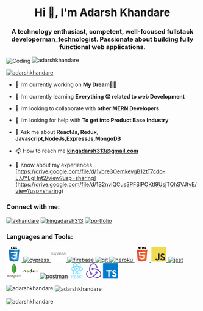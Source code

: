 <h1 align="center">Hi 👋, I'm Adarsh Khandare</h1>
<h3 align="center">A technology enthusiast, competent, well-focused fullstack developerman_technologist. Passionate about building fully functional web applications.</h3>
<img align="center" alt="Coding" width="400" src="https://raw.githubusercontent.com/Adam-pw/Adam-pw/main/animation_500_kxa883sd.gif"

<p align="left"> <img src="https://komarev.com/ghpvc/?username=adarshkhandare&label=Profile%20views&color=0e75b6&style=flat" alt="adarshkhandare" /> </p>

<p align="left"> <a href="https://github.com/ryo-ma/github-profile-trophy"><img src="https://github-profile-trophy.vercel.app/?username=adarshkhandare" alt="adarshkhandare" /></a> </p>

- 🔭 I’m currently working on **My Dream🤞😉**

- 🌱 I’m currently learning **Everything 😎 related to web Development**

- 👯 I’m looking to collaborate with **other MERN Developers**

- 🤝 I’m looking for help with **To get into Product Base Industry**

- 💬 Ask me about **ReactJs, Redux, Javascript,NodeJs,ExpressJs,MongoDB**

- 📫 How to reach me **kingadarsh313@gmail.com**

- 📄 Know about my experiences [https://drive.google.com/file/d/1vbre3OemkevgB12tT7cdo-L7JYEgHnt2/view?usp=sharing](https://drive.google.com/file/d/1S2nviQCus3PFSlPOKtI9UsjTQhSVJtvE/view?usp=sharing)

<h3 align="left">Connect with me:</h3>
<p align="left">
<a href="https://linkedin.com/in/akhandare" target="blank"><img align="center" src="https://raw.githubusercontent.com/rahuldkjain/github-profile-readme-generator/master/src/images/icons/Social/linked-in-alt.svg" alt="akhandare" height="30" width="40" /></a>
<a href="https://medium.com/@kingadarsh313" target="blank"><img align="center" src="https://raw.githubusercontent.com/rahuldkjain/github-profile-readme-generator/master/src/images/icons/Social/medium.svg" alt="kingadarsh313" height="30" width="40" /></a>
<a href="https://adarshmkhandare-portfolio-252e45.netlify.app/" target="blank"><img align="center" src="https://avatars.githubusercontent.com/u/99638448?v=4" alt="portfolio" height="30" width="40" /></a>
</p>

<h3 align="left">Languages and Tools:</h3>
<p align="left"> <a href="https://www.w3schools.com/css/" target="_blank" rel="noreferrer"> <img src="https://raw.githubusercontent.com/devicons/devicon/master/icons/css3/css3-original-wordmark.svg" alt="css3" width="40" height="40"/> </a> <a href="https://www.cypress.io" target="_blank" rel="noreferrer"> <img src="https://raw.githubusercontent.com/simple-icons/simple-icons/6e46ec1fc23b60c8fd0d2f2ff46db82e16dbd75f/icons/cypress.svg" alt="cypress" width="40" height="40"/> </a> <a href="https://expressjs.com" target="_blank" rel="noreferrer"> <img src="https://raw.githubusercontent.com/devicons/devicon/master/icons/express/express-original-wordmark.svg" alt="express" width="40" height="40"/> </a> <a href="https://firebase.google.com/" target="_blank" rel="noreferrer"> <img src="https://www.vectorlogo.zone/logos/firebase/firebase-icon.svg" alt="firebase" width="40" height="40"/> </a> <a href="https://git-scm.com/" target="_blank" rel="noreferrer"> <img src="https://www.vectorlogo.zone/logos/git-scm/git-scm-icon.svg" alt="git" width="40" height="40"/> </a> <a href="https://heroku.com" target="_blank" rel="noreferrer"> <img src="https://www.vectorlogo.zone/logos/heroku/heroku-icon.svg" alt="heroku" width="40" height="40"/> </a> <a href="https://www.w3.org/html/" target="_blank" rel="noreferrer"> <img src="https://raw.githubusercontent.com/devicons/devicon/master/icons/html5/html5-original-wordmark.svg" alt="html5" width="40" height="40"/> </a> <a href="https://developer.mozilla.org/en-US/docs/Web/JavaScript" target="_blank" rel="noreferrer"> <img src="https://raw.githubusercontent.com/devicons/devicon/master/icons/javascript/javascript-original.svg" alt="javascript" width="40" height="40"/> </a> <a href="https://jestjs.io" target="_blank" rel="noreferrer"> <img src="https://www.vectorlogo.zone/logos/jestjsio/jestjsio-icon.svg" alt="jest" width="40" height="40"/> </a> <a href="https://www.mongodb.com/" target="_blank" rel="noreferrer"> <img src="https://raw.githubusercontent.com/devicons/devicon/master/icons/mongodb/mongodb-original-wordmark.svg" alt="mongodb" width="40" height="40"/> </a> <a href="https://nodejs.org" target="_blank" rel="noreferrer"> <img src="https://raw.githubusercontent.com/devicons/devicon/master/icons/nodejs/nodejs-original-wordmark.svg" alt="nodejs" width="40" height="40"/> </a> <a href="https://postman.com" target="_blank" rel="noreferrer"> <img src="https://www.vectorlogo.zone/logos/getpostman/getpostman-icon.svg" alt="postman" width="40" height="40"/> </a> <a href="https://reactjs.org/" target="_blank" rel="noreferrer"> <img src="https://raw.githubusercontent.com/devicons/devicon/master/icons/react/react-original-wordmark.svg" alt="react" width="40" height="40"/> </a> <a href="https://redux.js.org" target="_blank" rel="noreferrer"> <img src="https://raw.githubusercontent.com/devicons/devicon/master/icons/redux/redux-original.svg" alt="redux" width="40" height="40"/> </a> <a href="https://www.typescriptlang.org/" target="_blank" rel="noreferrer"> <img src="https://raw.githubusercontent.com/devicons/devicon/master/icons/typescript/typescript-original.svg" alt="typescript" width="40" height="40"/> </a> </p>

<p><img align="left" src="https://github-readme-stats.vercel.app/api/top-langs?username=adarshkhandare&show_icons=true&locale=en&layout=compact" alt="adarshkhandare" /></p>

<p>&nbsp;<img align="center" src="https://github-readme-stats.vercel.app/api?username=adarshkhandare&show_icons=true&locale=en" alt="adarshkhandare" /></p>

<p><img align="center" src="https://github-readme-streak-stats.herokuapp.com/?user=adarshkhandare&" alt="adarshkhandare" /></p>